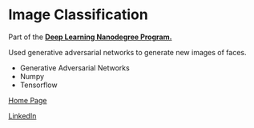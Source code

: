 # Image Classification

Part of the [**Deep Learning Nanodegree Program.**](https://www.udacity.com/course/deep-learning-nanodegree-foundation--nd101)

Used generative adversarial networks to generate new images of faces.

- Generative Adversarial Networks
- Numpy
- Tensorflow


[Home Page](http://miguelangelnieto.net)

[LinkedIn](https://www.linkedin.com/in/miguelangelnieto/?locale=en_US)

